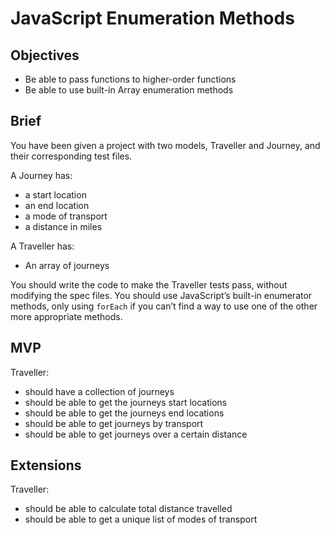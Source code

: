 <h1>JavaScript Enumeration Methods</h1>
<h2>Objectives</h2>
<ul>
<li>Be able to pass functions to higher-order functions</li>
<li>Be able to use built-in Array enumeration methods</li>
</ul>
<h2>Brief</h2>
<p>You have been given a project with two models, Traveller and Journey, and their corresponding test files.</p>
<p>A Journey has:</p>
<ul>
<li>a start location</li>
<li>an end location</li>
<li>a mode of transport</li>
<li>a distance in miles</li>
</ul>
<p>A Traveller has:</p>
<ul>
<li>An array of journeys</li>
</ul>
<p>You should write the code to make the Traveller tests pass, without modifying the spec files. You should use JavaScript’s built-in enumerator methods, only using <code>forEach</code> if you can’t find a way to use one of the other more appropriate methods.</p>
<h2>MVP</h2>
<p>Traveller:</p>
<ul>
<li>should have a collection of journeys</li>
<li>should be able to get the journeys start locations</li>
<li>should be able to get the journeys end locations</li>
<li>should be able to get journeys by transport</li>
<li>should be able to get journeys over a certain distance</li>
</ul>
<h2>Extensions</h2>
<p>Traveller:</p>
<ul>
<li>should be able to calculate total distance travelled</li>
<li>should be able to get a unique list of modes of transport</li>
</ul>
